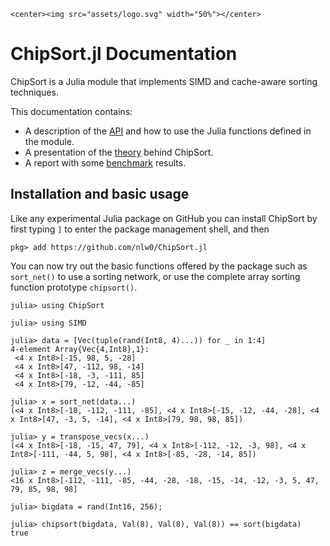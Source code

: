 ```@raw html
<center><img src="assets/logo.svg" width="50%"></center>
```

# ChipSort.jl Documentation

ChipSort is a Julia module that implements SIMD and cache-aware sorting techniques.

This documentation contains:
- A description of the [API](api.md) and how to use the Julia functions defined in the module.
- A presentation of the [theory](theory.md) behind ChipSort.
- A report with some [benchmark](benchmark.md) results.


## Installation and basic usage

Like any experimental Julia package on GitHub you can install ChipSort by first  typing `]` to enter the package management shell, and then

```
pkg> add https://github.com/nlw0/ChipSort.jl
```

You can now try out the basic functions offered by the package such as `sort_net()` to use a sorting network, or use the complete array sorting function prototype `chipsort()`.

```
julia> using ChipSort

julia> using SIMD

julia> data = [Vec(tuple(rand(Int8, 4)...)) for _ in 1:4]
4-element Array{Vec{4,Int8},1}:
 <4 x Int8>[-15, 98, 5, -28]
 <4 x Int8>[47, -112, 98, -14]
 <4 x Int8>[-18, -3, -111, 85]
 <4 x Int8>[79, -12, -44, -85]

julia> x = sort_net(data...)
(<4 x Int8>[-18, -112, -111, -85], <4 x Int8>[-15, -12, -44, -28], <4 x Int8>[47, -3, 5, -14], <4 x Int8>[79, 98, 98, 85])

julia> y = transpose_vecs(x...)
(<4 x Int8>[-18, -15, 47, 79], <4 x Int8>[-112, -12, -3, 98], <4 x Int8>[-111, -44, 5, 98], <4 x Int8>[-85, -28, -14, 85])

julia> z = merge_vecs(y...)
<16 x Int8>[-112, -111, -85, -44, -28, -18, -15, -14, -12, -3, 5, 47, 79, 85, 98, 98]

julia> bigdata = rand(Int16, 256);

julia> chipsort(bigdata, Val(8), Val(8), Val(8)) == sort(bigdata)
true
```
